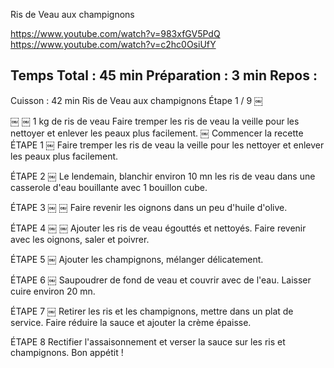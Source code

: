 Ris de Veau aux champignons

https://www.youtube.com/watch?v=983xfGV5PdQ
https://www.youtube.com/watch?v=c2hc0OsiUfY

Temps Total : 
45 min
Préparation :
3 min
Repos :
-
Cuisson :
42 min
Ris de Veau aux champignons
Étape 1 / 9 ￼

￼ 
￼
1 kg de ris de veau
Faire tremper les ris de veau la veille pour les nettoyer et enlever les peaux plus facilement.
￼
Commencer la recette
ÉTAPE 1
￼
Faire tremper les ris de veau la veille pour les nettoyer et enlever les peaux plus facilement.

ÉTAPE 2
￼
Le lendemain, blanchir environ 10 mn les ris de veau dans une casserole d'eau bouillante avec 1 bouillon cube.

ÉTAPE 3
￼
￼
Faire revenir les oignons dans un peu d'huile d'olive.

ÉTAPE 4
￼
￼
Ajouter les ris de veau égouttés et nettoyés. Faire revenir avec les oignons, saler et poivrer.

ÉTAPE 5
￼
Ajouter les champignons, mélanger délicatement.

ÉTAPE 6
￼
Saupoudrer de fond de veau et couvrir avec de l'eau. Laisser cuire environ 20 mn.

ÉTAPE 7
￼
Retirer les ris et les champignons, mettre dans un plat de service. Faire réduire la sauce et ajouter la crème épaisse.

ÉTAPE 8
Rectifier l'assaisonnement et verser la sauce sur les ris et champignons. Bon appétit !
